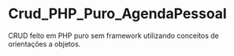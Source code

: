 # Crud_PHP_Puro_AgendaPessoal
CRUD feito em PHP puro sem framework utilizando conceitos de orientações a objetos.

